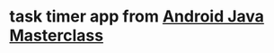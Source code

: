 # task timer app from <a href="https://udemy.com//course/master-android-7-nougat-java-app-development-step-by-step" target="_blank">Android Java Masterclass</a>
